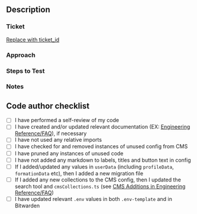<!-- Please complete the following sections as necessary. -->

## Description

<!-- Summary of the changes, related issue, relevant motivation, and context -->

### Ticket

<!-- Link to ticket in pivotal. Append ticket_id to provided URL. -->

[Replace with ticket_id](https://www.pivotaltracker.com/story/show/)

### Approach

<!-- Any changed dependencies, e.g. requires an install/update/migration, etc. -->

### Steps to Test

<!-- If this work affects a user's experience, provide steps to test these changes in-app. -->

### Notes

<!-- Additional information, key learnings, and future development considerations. -->

## Code author checklist

- [ ] I have performed a self-review of my code
- [ ] I have created and/or updated relevant documentation (EX: [Engineering Reference/FAQ](https://docs.google.com/document/d/1X4iWSGmBZdHYZ0jGqkwTR3_yyyqI_TiiJptfc8pi9Po)), if necessary
- [ ] I have not used any relative imports
- [ ] I have checked for and removed instances of unused config from CMS
- [ ] I have pruned any instances of unused code
- [ ] I have not added any markdown to labels, titles and button text in config
- [ ] If I added/updated any values in `userData` (including `profileData`, `formationData` etc), then I added a new migration file
- [ ] If I added any new collections to the CMS config, then I updated the search tool and `cmsCollections.ts` (see [CMS Additions in Engineering Reference/FAQ](https://docs.google.com/document/d/1X4iWSGmBZdHYZ0jGqkwTR3_yyyqI_TiiJptfc8pi9Po/edit#heading=h.fu5jdsrcqxbh))
- [ ] I have updated relevant `.env` values in both `.env-template` and in Bitwarden
